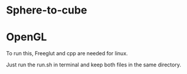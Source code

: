 # Sphere-to-cube
# OpenGL

To run this, Freeglut and cpp are needed for linux.

Just run the run.sh in terminal and keep both files in the same directory.
